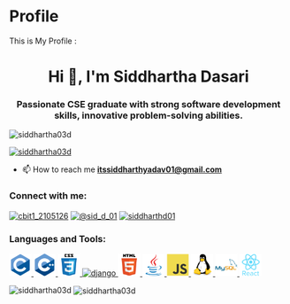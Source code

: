# Profile
This is My Profile :
<h1 align="center">Hi 👋, I'm Siddhartha Dasari</h1>
<h3 align="center">Passionate CSE graduate with strong software development skills, innovative problem-solving abilities.</h3>

<p align="left"> <img src="https://komarev.com/ghpvc/?username=siddhartha03d&label=Profile%20views&color=0e75b6&style=flat" alt="siddhartha03d" /> </p>

<p align="left"> <a href="https://github.com/ryo-ma/github-profile-trophy"><img src="https://github-profile-trophy.vercel.app/?username=siddhartha03d" alt="siddhartha03d" /></a> </p>

- 📫 How to reach me **itssiddharthyadav01@gmail.com**

<h3 align="left">Connect with me:</h3>
<p align="left">
<a href="https://www.codechef.com/users/cbit1_2105126" target="blank"><img align="center" src="https://cdn.jsdelivr.net/npm/simple-icons@3.1.0/icons/codechef.svg" alt="cbit1_2105126" height="30" width="40" /></a>
<a href="https://www.hackerrank.com/@sid_d_01" target="blank"><img align="center" src="https://raw.githubusercontent.com/rahuldkjain/github-profile-readme-generator/master/src/images/icons/Social/hackerrank.svg" alt="@sid_d_01" height="30" width="40" /></a>
<a href="https://www.leetcode.com/siddharthd01" target="blank"><img align="center" src="https://raw.githubusercontent.com/rahuldkjain/github-profile-readme-generator/master/src/images/icons/Social/leet-code.svg" alt="siddharthd01" height="30" width="40" /></a>
</p>

<h3 align="left">Languages and Tools:</h3>
<p align="left"> <a href="https://www.cprogramming.com/" target="_blank" rel="noreferrer"> <img src="https://raw.githubusercontent.com/devicons/devicon/master/icons/c/c-original.svg" alt="c" width="40" height="40"/> </a> <a href="https://www.w3schools.com/cpp/" target="_blank" rel="noreferrer"> <img src="https://raw.githubusercontent.com/devicons/devicon/master/icons/cplusplus/cplusplus-original.svg" alt="cplusplus" width="40" height="40"/> </a> <a href="https://www.w3schools.com/css/" target="_blank" rel="noreferrer"> <img src="https://raw.githubusercontent.com/devicons/devicon/master/icons/css3/css3-original-wordmark.svg" alt="css3" width="40" height="40"/> </a> <a href="https://www.djangoproject.com/" target="_blank" rel="noreferrer"> <img src="https://cdn.worldvectorlogo.com/logos/django.svg" alt="django" width="40" height="40"/> </a> <a href="https://www.w3.org/html/" target="_blank" rel="noreferrer"> <img src="https://raw.githubusercontent.com/devicons/devicon/master/icons/html5/html5-original-wordmark.svg" alt="html5" width="40" height="40"/> </a> <a href="https://www.java.com" target="_blank" rel="noreferrer"> <img src="https://raw.githubusercontent.com/devicons/devicon/master/icons/java/java-original.svg" alt="java" width="40" height="40"/> </a> <a href="https://developer.mozilla.org/en-US/docs/Web/JavaScript" target="_blank" rel="noreferrer"> <img src="https://raw.githubusercontent.com/devicons/devicon/master/icons/javascript/javascript-original.svg" alt="javascript" width="40" height="40"/> </a> <a href="https://www.linux.org/" target="_blank" rel="noreferrer"> <img src="https://raw.githubusercontent.com/devicons/devicon/master/icons/linux/linux-original.svg" alt="linux" width="40" height="40"/> </a> <a href="https://www.mysql.com/" target="_blank" rel="noreferrer"> <img src="https://raw.githubusercontent.com/devicons/devicon/master/icons/mysql/mysql-original-wordmark.svg" alt="mysql" width="40" height="40"/> </a> <a href="https://reactjs.org/" target="_blank" rel="noreferrer"> <img src="https://raw.githubusercontent.com/devicons/devicon/master/icons/react/react-original-wordmark.svg" alt="react" width="40" height="40"/> </a> </p>

<p><img align="left" src="https://github-readme-stats.vercel.app/api/top-langs?username=siddhartha03d&show_icons=true&locale=en&layout=compact" alt="siddhartha03d" /></p>

<p>&nbsp;<img align="center" src="https://github-readme-stats.vercel.app/api?username=siddhartha03d&show_icons=true&locale=en" alt="siddhartha03d" /></p>
